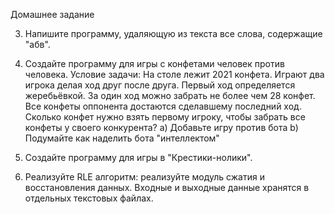 Домашнее задание

3. Напишите программу, удаляющую из текста все слова, содержащие "абв".

4. Создайте программу для игры с конфетами человек против человека.
Условие задачи: На столе лежит 2021 конфета. Играют два игрока делая ход друг
после друга. Первый ход определяется жеребьёвкой. За один ход можно забрать не
более чем 28 конфет. Все конфеты оппонента достаются сделавшему последний ход.
Сколько конфет нужно взять первому игроку, чтобы забрать все конфеты у своего
конкурента?
a) Добавьте игру против бота
b) Подумайте как наделить бота "интеллектом"

5. Создайте программу для игры в "Крестики-нолики".
 
6. Реализуйте RLE алгоритм: реализуйте модуль сжатия и восстановления данных.
Входные и выходные данные хранятся в отдельных текстовых файлах.
